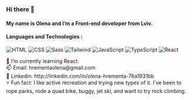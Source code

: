 ### Hi there 👋
#### My name is Olena and I’m a Front-end developer from Lviv. 
#### Languages and Technologies :
<p>
  <img alt="HTML" src="https://img.shields.io/badge/HTML-black?logo=html5&logoColor=E34F26&style=flat-square" /> 
  <img alt="CSS" src="https://img.shields.io/badge/CSS-black?logo=css3&logoColor=016CB4&style=flat-square" /> 
  <img alt="Sass" src="https://img.shields.io/badge/Sass-black?logo=Sass&logoColor=CC6699&style=flat-square" /> 
  <img alt="Tailwind" src="https://img.shields.io/badge/tailwind-black?logo=tailwindcss&logoColor=06B6D4&style=flat-square" /> 
  <img alt="JavaScript" src="https://img.shields.io/badge/JavaScript-black?logo=javascript&logoColor=#4FC08D&style=flat-square" />
  <img alt="TypeScript" src="https://img.shields.io/badge/TypeScript-black?logo=typescript&logoColor=3178C6&style=flat-square" />
  <img alt="React" src="https://img.shields.io/badge/React-black?logo=react&logoColor=5ED3F3&style=flat-square" />
</p>
🌱 I’m currently learning React. <br/>
📫 Email: hrementaolena@gmail.com <br/>
💬 Linkedin: http://linkedin.com/in/olena-hrementa-76a1931bb <br/>
⚡ Fun fact: I like active recreation and trying new types of it. I've been to rope parks, rode a quad bike, buggy, jet ski, and want to try rock climbing.
